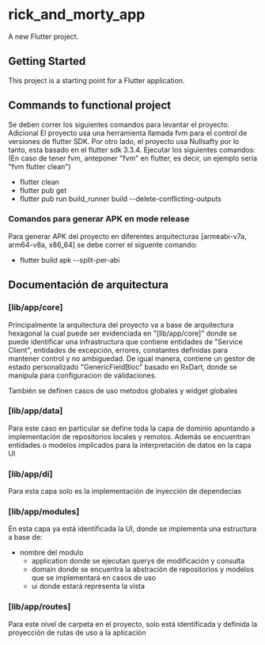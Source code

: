 # rick_and_morty_app

A new Flutter project.

## Getting Started

This project is a starting point for a Flutter application.

## Commands to functional project
Se deben correr los siguientes comandos para levantar el proyecto. Adicional
El proyecto usa una herramienta llamada fvm para el control de versiones de
flutter SDK. Por otro lado, el proyecto usa Nullsafty por lo tanto, esta
basado en el flutter sdk 3.3.4. Ejecutar los siguientes comandos: (En caso de tener
fvm, anteponer "fvm" en flutter, es decir, un ejemplo sería "fvm flutter clean")
  * flutter clean
  * flutter pub get
  * flutter pub run build_runner build --delete-conflicting-outputs
### Comandos para generar APK en mode release
Para generar APK del proyecto en diferentes arquitecturas [armeabi-v7a, arm64-v8a, x86_64]
se debe correr el siguente comando:
  * flutter build apk --split-per-abi

## Documentación de arquitectura
### [lib/app/core]
Principalmente la arquitectura del proyecto va a base de arquitectura hexagonal
la cual puede ser evidenciada en "[lib/app/core]" donde se puede identificar
una infrastructura que contiene entidades de "Service Client",
entidades de excepción, errores, constantes definidas para mantener control y no ambiguedad.
De igual manera, contiene un gestor de estado personalizado "GenericFieldBloc" basado en
RxDart, donde se manipula para configuracion de validaciones.

También se definen casos de uso metodos globales y widget globales

### [lib/app/data]
Para este caso en particular se define toda la capa de dominio apuntando a
implementación de repositorios locales y remotos. Además se encuentran entidades
o modelos implicados para la interpretación de datos en la capa UI

### [lib/app/di]
Para esta capa solo es la implementación de inyección de dependecias

### [lib/app/modules]
En esta capa ya está identificada la UI, donde se implementa una estructura a base de:
  * nombre del modulo
    * application donde se ejecutan querys de modificación y consulta
    * domain donde se encuentra la abstración de repositorios y modelos que se implementará en casos de uso
    * ui donde estará representa la vista

### [lib/app/routes]
Para este nivel de carpeta en el proyecto, solo está identificada y definida la proyección de
rutas de uso a la aplicación
